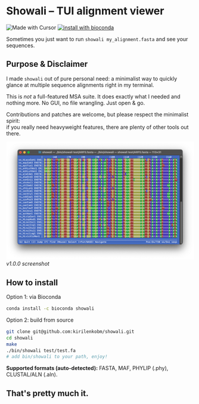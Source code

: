 # Showali – TUI alignment viewer

![Made with Cursor](https://img.shields.io/badge/Made%20with-Cursor-0066cc?style=flat&logo=cursor&logoColor=white)
[![install with bioconda](https://img.shields.io/conda/vn/bioconda/showali.svg?label=bioconda)](https://anaconda.org/bioconda/showali)

Sometimes you just want to run `showali my_alignment.fasta` and see your sequences.

## Purpose & Disclaimer

I made `showali` out of pure personal need: a minimalist way to quickly glance at multiple sequence alignments right in my terminal.  

This is _not_ a full-featured MSA suite. It does exactly what I needed and nothing more.
No GUI, no file wrangling. Just open & go.

Contributions and patches are welcome, but please respect the minimalist spirit:  
if you really need heavyweight features, there are plenty of other tools out there.  

![Screenshot](pics/v1.0.0.screenshot.png)
*v1.0.0 screenshot*

## How to install

Option 1: via Bioconda

```bash
conda install -c bioconda showali
```

Option 2: build from source

```bash
git clone git@github.com:kirilenkobm/showali.git
cd showali
make
./bin/showali test/test.fa
# add bin/showali to your path, enjoy!
```

**Supported formats (auto-detected):** FASTA, MAF, PHYLIP (​.phy​), CLUSTAL/ALN (​.aln​).

## That's pretty much it.
